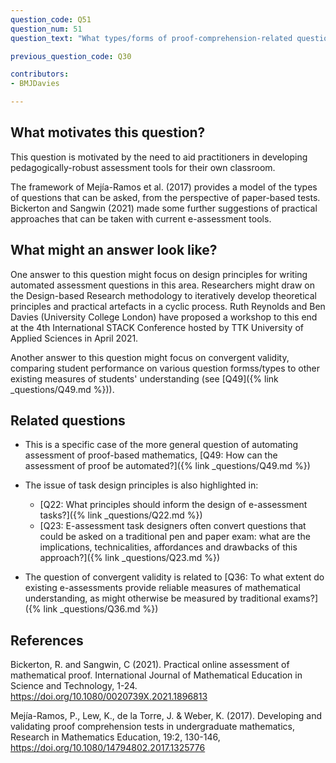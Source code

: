 ```yaml
---
question_code: Q51
question_num: 51
question_text: "What types/forms of proof-comprehension-related questions can be meaningfully assessed using currently available e-assessment platforms?" 

previous_question_code: Q30

contributors: 
- BMJDavies

---
```




## What motivates this question?

This question is motivated by the need to aid practitioners in developing pedagogically-robust assessment tools for their own classroom.

The framework of Mejía-Ramos et al. (2017) provides a model of the types of questions that can be asked, from the perspective of paper-based tests. Bickerton and Sangwin (2021) made some further suggestions of practical approaches that can be taken with current e-assessment tools.

## What might an answer look like?

One answer to this question might focus on design principles for writing automated assessment questions in this area. Researchers might draw on the Design-based Research methodology to iteratively develop theoretical principles and practical artefacts in a cyclic process. Ruth Reynolds and Ben Davies (University College London) have proposed a workshop to this end at the 4th International STACK Conference hosted by TTK University of Applied Sciences in April 2021. 

Another answer to this question might focus on convergent validity, comparing student performance on various question formss/types to other existing measures of students' understanding (see [Q49]({% link _questions/Q49.md %})).

## Related questions

* This is a specific case of the more general question of automating assessment of proof-based mathematics, [Q49: How can the assessment of proof be automated?]({% link _questions/Q49.md %})

* The issue of task design principles is also highlighted in:

  - [Q22: What principles should inform the design of e-assessment tasks?]({% link _questions/Q22.md %})
  - [Q23: E-assessment task designers often convert questions that could be asked on a traditional pen and paper exam: what are the implications, technicalities, affordances and drawbacks of this approach?]({% link _questions/Q23.md %})

* The question of convergent validity is related to [Q36: To what extent do existing e-assessments provide reliable measures of mathematical understanding, as might otherwise be measured by traditional exams?]({% link _questions/Q36.md %})

## References

<div class="reference_list" markdown="1">

Bickerton, R. and Sangwin, C (2021). Practical online assessment of mathematical proof. International Journal of Mathematical Education in Science and Technology, 1-24. <https://doi.org/10.1080/0020739X.2021.1896813>

Mejía-Ramos, P., Lew, K., de la Torre, J. & Weber, K. (2017). Developing and validating proof comprehension tests in undergraduate mathematics, Research in Mathematics Education, 19:2, 130-146, <https://doi.org/10.1080/14794802.2017.1325776>

</div>

